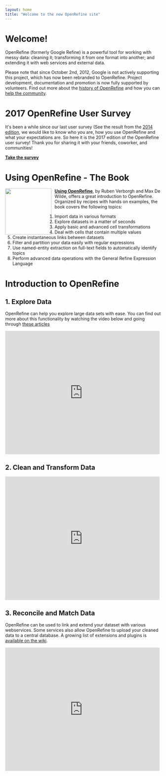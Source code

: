 ```yaml
---
layout: home
title: "Welcome to the new OpenRefine site"
---
```


# Welcome!


OpenRefine (formerly Google Refine) is a powerful tool for working with messy data: 
cleaning it; transforming it from one format into another; and extending it with 
web services and external data. 

Please note that since October 2nd, 2012, Google is not actively supporting 
this project, which has now been rebranded to OpenRefine. Project development,
 documentation and promotion is now fully supported by volunteers. Find out
 more about the
 [history of OpenRefine]({{site.baseurl}}/2013/10/12/openrefine-history.html) 
and how you can [help the community]({{site.baseurl}}/community).

# 2017 OpenRefine User Survey 

It's been a while since our last user survey (See the result from the [2014 edition]({{site.baseurl}}/2014/08/29/2014-survey-results.html), we would like to know who you are, how you use OpenRefine and what your expectations are.  So here it is the 2017 edition of the OpenRefine user survey! Thank you for sharing it with your friends, coworker, and communities!

**[Take the survey](https://bit.ly/2AOMVBJ)**

# Using OpenRefine - The Book
<div style="float: left ; margin-right: 10px"><img src="https://raw.github.com/OpenRefine/openrefine.github.com/master/images/using-openrefine.jpg" width="150"/></div>

**[Using OpenRefine](http://www.packtpub.com/openrefine-guide-for-data-analysis-and-linking-dataset-to-the-web/book)**, by Ruben Verborgh and Max De Wilde, offers a great introduction to OpenRefine. Organized by recipes with hands on examples, the book covers the following topics:

1. Import data in various formats
2. Explore datasets in a matter of seconds
3. Apply basic and advanced cell transformations
4. Deal with cells that contain multiple values
5. Create instantaneous links between datasets
6. Filter and partition your data easily with regular expressions
7. Use named-entity extraction on full-text fields to automatically identify topics
8. Perform advanced data operations with the General Refine Expression Language

# Introduction to OpenRefine

## 1. Explore Data

OpenRefine can help you explore large data sets with ease. You can find out 
more about this functionality by watching the video below and going through 
[these articles](http://googlerefine.blogspot.ca/search/label/data%20exploration)

<div class="video-wrapper">
 <iframe width="500" height="400" src="http://www.youtube.com/embed/B70J_H_zAWM" frameborder="0"> </iframe>
</div>

## 2. Clean and Transform Data

<div class="video-wrapper">
 <iframe width="500" height="400" src="http://www.youtube.com/embed/cO8NVCs_Ba0" frameborder="0"> </iframe>
</div>

## 3. Reconcile and Match Data

OpenRefine can be used to link and extend your dataset with various webservices. 
Some services also allow OpenRefine to upload your cleaned data to a central database.
A growing list of extensions and plugins is
[available on the wiki](https://github.com/OpenRefine/OpenRefine/wiki/Reconcilable-Data-Sources).

<div class="video-wrapper">
 <iframe width="500" height="400" src="http://www.youtube.com/embed/5tsyz3ibYzk" frameborder="0"> </iframe>
</div>
